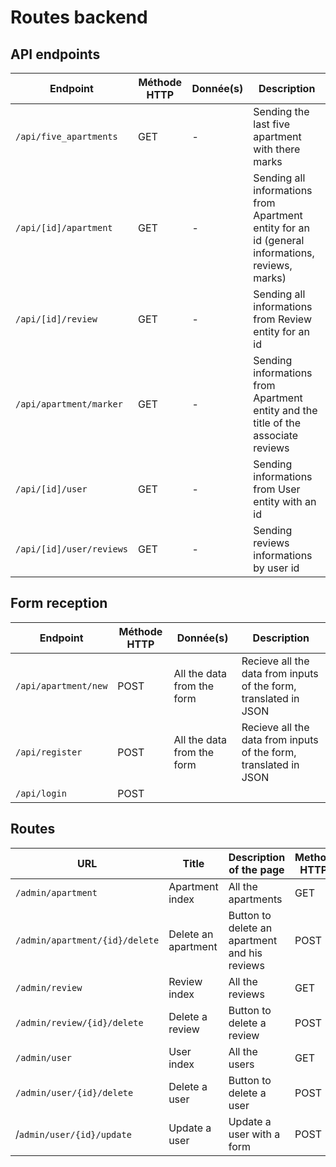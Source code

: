 # Routes backend

## API endpoints

| Endpoint | Méthode HTTP | Donnée(s) | Description |
|--|--|--|--|
| `/api/five_apartments` | GET | - | Sending the last five apartment with there marks |
| `/api/[id]/apartment` | GET | - | Sending all informations from Apartment entity for an id (general informations, reviews, marks) |
| `/api/[id]/review` | GET | - | Sending all informations from Review entity for an id |
| `/api/apartment/marker` | GET | - | Sending informations from Apartment entity and the title of the associate reviews |
| `/api/[id]/user` | GET | - | Sending informations from User entity with an id |
| `/api/[id]/user/reviews` | GET | - | Sending reviews informations by user id |

## Form reception
| Endpoint | Méthode HTTP | Donnée(s) | Description |
|--|--|--|--|
| `/api/apartment/new` | POST | All the data from the form | Recieve all the data from inputs of the form, translated in JSON |
| `/api/register` | POST | All the data from the form | Recieve all the data from inputs of the form, translated in JSON |
| `/api/login` | POST |  |  |


## Routes

| URL | Title | Description of the page | Method HTTP |
|--|--|--|--|
| `/admin/apartment` | Apartment index | All the apartments | GET |
| `/admin/apartment/{id}/delete` | Delete an apartment | Button to delete an apartment and his reviews | POST |
| `/admin/review` | Review index | All the reviews | GET |
| `/admin/review/{id}/delete` | Delete a review | Button to delete a review | POST |
| `/admin/user` | User index | All the users | GET |
| `/admin/user/{id}/delete` | Delete a user | Button to delete a user | POST |
| /`admin/user/{id}/update` | Update a user | Update a user with a form | POST |


